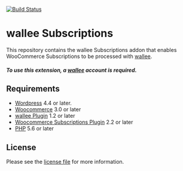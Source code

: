 [![Build Status](https://travis-ci.org/wallee-payment/woocommerce-subscription.svg?branch=master)](https://travis-ci.org/wallee-payment/woocommerce-subscription)

# wallee Subscriptions
This repository contains the wallee Subscriptions addon that enables WooCommerce Subscriptions to be processed with [wallee](https://www.wallee.com).

##### To use this extension, a [wallee](https://app-wallee.com/user/signup) account is required.

## Requirements

* [Wordpress](https://wordpress.org/) 4.4 or later.
* [Woocommerce](https://woocommerce.com/) 3.0 or later
* [wallee Plugin](../../../woocommerce/) 1.2 or later
* [Woocommerce Subscriptions Plugin](https://woocommerce.com/products/woocommerce-subscriptions/) 2.2 or later
* [PHP](http://php.net/) 5.6 or later

## License

Please see the [license file](https://github.com/wallee-payment/woocommerce-subscription/blob/1.1.5/LICENSE) for more information.


